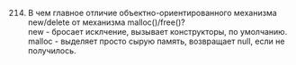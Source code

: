 214. В чем главное отличие объектно-ориентированного механизма new/delete от механизма malloc()/free()?  
new - бросает исклчение, вызывает конструкторы, по умолчанию. malloc - выделяет просто сырую память, возвращает null, если не получилось.
